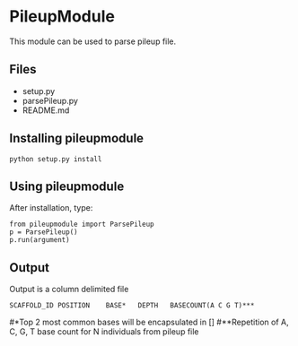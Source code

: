 PileupModule
============
This module can be used to parse pileup file. 

Files
-----
* setup.py
* parsePileup.py
* README.md

Installing pileupmodule
---------------------

    python setup.py install


Using pileupmodule
------------------
After installation, type:

    from pileupmodule import ParsePileup
    p = ParsePileup()
    p.run(argument)

Output
------
Output is a column delimited file

    SCAFFOLD_ID	POSITION	BASE*	DEPTH	BASECOUNT(A C G T)***

#*Top 2 most common bases will be encapsulated in []
#**Repetition of A, C, G, T base count for N individuals from pileup file
